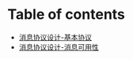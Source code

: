 # Table of contents

* [消息协议设计-基本协议](README.md)
* [消息协议设计-消息可用性](xiao-xi-xie-yi-she-ji-xiao-xi-ke-yong-xing.md)
